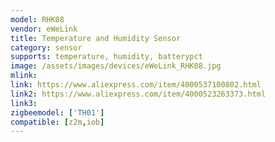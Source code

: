 ```yaml
---
model: RHK08
vendor: eWeLink
title: Temperature and Humidity Sensor
category: sensor
supports: temperature, humidity, batterypct
image: /assets/images/devices/eWeLink_RHK08.jpg
mlink: 
link: https://www.aliexpress.com/item/4000537100802.html
link2: https://www.aliexpress.com/item/4000523263373.html
link3: 
zigbeemodel: ['TH01']
compatible: [z2m,iob]
---
```

